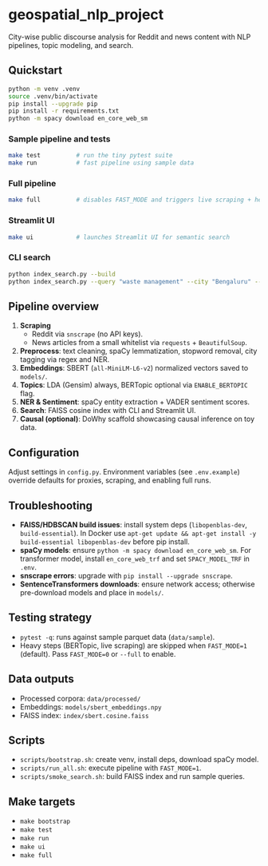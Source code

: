 # geospatial_nlp_project

City-wise public discourse analysis for Reddit and news content with NLP pipelines, topic modeling, and search.

## Quickstart

```bash
python -m venv .venv
source .venv/bin/activate
pip install --upgrade pip
pip install -r requirements.txt
python -m spacy download en_core_web_sm
```

### Sample pipeline and tests

```bash
make test          # run the tiny pytest suite
make run           # fast pipeline using sample data
```

### Full pipeline

```bash
make full          # disables FAST_MODE and triggers live scraping + heavy models
```

### Streamlit UI

```bash
make ui            # launches Streamlit UI for semantic search
```

### CLI search

```bash
python index_search.py --build
python index_search.py --query "waste management" --city "Bengaluru" --k 5
```

## Pipeline overview

1. **Scraping**
   - Reddit via `snscrape` (no API keys).
   - News articles from a small whitelist via `requests` + `BeautifulSoup`.
2. **Preprocess**: text cleaning, spaCy lemmatization, stopword removal, city tagging via regex and NER.
3. **Embeddings**: SBERT (`all-MiniLM-L6-v2`) normalized vectors saved to `models/`.
4. **Topics**: LDA (Gensim) always, BERTopic optional via `ENABLE_BERTOPIC` flag.
5. **NER & Sentiment**: spaCy entity extraction + VADER sentiment scores.
6. **Search**: FAISS cosine index with CLI and Streamlit UI.
7. **Causal (optional)**: DoWhy scaffold showcasing causal inference on toy data.

## Configuration

Adjust settings in `config.py`. Environment variables (see `.env.example`) override defaults for proxies, scraping, and enabling full runs.

## Troubleshooting

- **FAISS/HDBSCAN build issues**: install system deps (`libopenblas-dev`, `build-essential`). In Docker use `apt-get update && apt-get install -y build-essential libopenblas-dev` before pip install.
- **spaCy models**: ensure `python -m spacy download en_core_web_sm`. For transformer model, install `en_core_web_trf` and set `SPACY_MODEL_TRF` in `.env`.
- **snscrape errors**: upgrade with `pip install --upgrade snscrape`.
- **SentenceTransformers downloads**: ensure network access; otherwise pre-download models and place in `models/`.

## Testing strategy

- `pytest -q`: runs against sample parquet data (`data/sample`).
- Heavy steps (BERTopic, live scraping) are skipped when `FAST_MODE=1` (default). Pass `FAST_MODE=0` or `--full` to enable.

## Data outputs

- Processed corpora: `data/processed/`
- Embeddings: `models/sbert_embeddings.npy`
- FAISS index: `index/sbert.cosine.faiss`

## Scripts

- `scripts/bootstrap.sh`: create venv, install deps, download spaCy model.
- `scripts/run_all.sh`: execute pipeline with `FAST_MODE=1`.
- `scripts/smoke_search.sh`: build FAISS index and run sample queries.

## Make targets

- `make bootstrap`
- `make test`
- `make run`
- `make ui`
- `make full`

